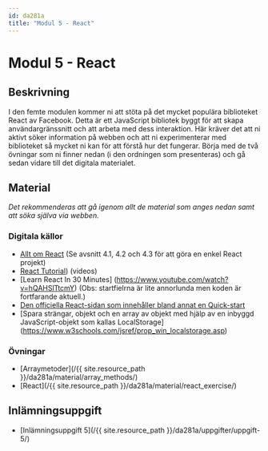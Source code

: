 ```yaml
---
id: da281a
title: "Modul 5 - React"
---
```


# Modul 5 - React

## Beskrivning

I den femte modulen kommer ni att stöta på det mycket populära biblioteket React av Facebook. Detta är ett JavaScript bibliotek byggt för att skapa användargränssnitt och att arbeta med dess interaktion. Här kräver det att ni aktivt söker information på webben och att ni experimenterar med biblioteket så mycket ni kan för att förstå hur det fungerar. Börja med de två övningar som ni finner nedan (i den ordningen som presenteras) och gå sedan vidare till det digitala materialet. 

## Material

_Det rekommenderas att gå igenom allt de material som anges nedan samt att söka själva via webben._

### Digitala källor

* [Allt om React](https://coenraets.org/react-js-tutorial-example/) (Se avsnitt 4.1, 4.2 och 4.3 för att göra en enkel React projekt)
* [React Tutorial](https://www.youtube.com/watch?v=jc9_Bqzy2YQ)) (videos)
* [Learn React In 30 Minutes] (https://www.youtube.com/watch?v=hQAHSlTtcmY)
(Obs: startfielrna är lite annorlunda men koden är fortfarande aktuell.)
* [Den officiella React-sidan som innehåller bland annat en Quick-start](https://react.dev/learn)
* [Spara strängar, objekt och en array av objekt med hjälp av en inbyggd JavaScript-objekt som kallas LocalStorage] (https://www.w3schools.com/jsref/prop_win_localstorage.asp)

### Övningar

* [Arraymetoder](/{{ site.resource_path }}/da281a/material/array_methods/)
* [React](/{{ site.resource_path }}/da281a/material/react_exercise/)

## Inlämningsuppgift

* [Inlämningsuppgift 5](/{{ site.resource_path }}/da281a/uppgifter/uppgift-5/)
